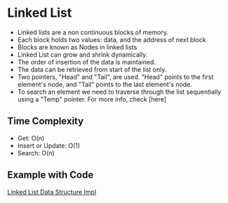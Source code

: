 # Linked List

- Linked lists are a non continuous blocks of memory.
- Each block holds two values: data, and the address of next block
- Blocks are known as Nodes in linked lists
- Linked List can grow and shrink dynamically.
- The order of insertion of the data is maintained.
- The data can be retrieved from start of the list only.
- Two pointers, "Head" and "Tail", are used. "Head" points to the first element's node, and "Tail" points to the last element's node.
- To search an element we need to traverse through the list sequentially using a "Temp" pointer. For more info, check [here]

## **Time Complexity**

- Get: O(n)
- Insert or Update: O(1)
- Search: O(n)

## **Example with Code**

[Linked List Data Structure Impl](src/datastructures/LinkedListDS.java)